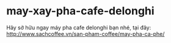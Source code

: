 may-xay-pha-cafe-delonghi
=========================

Hãy sở hữu ngay máy pha cafe delonghi bạn nhé, tại đây: http://www.sachcoffee.vn/san-pham-coffee/may-pha-ca-phe/
